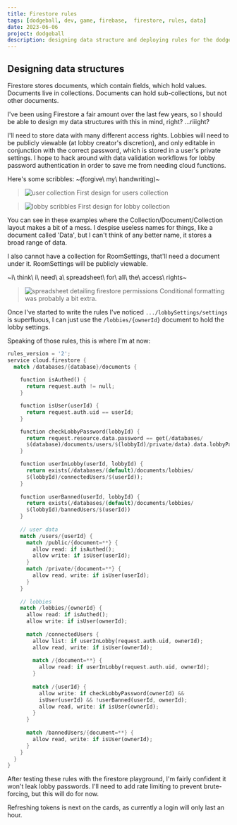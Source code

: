 ```yaml
---
title: Firestore rules
tags: [dodgeball, dev, game, firebase,  firestore, rules, data]
date: 2023-06-06
project: dodgeball
description: designing data structure and deploying rules for the dodgeball game's backend
---
```


## Designing data structures

Firestore stores documents, which contain fields, which hold values. Documents live in collections. Documents can hold sub-collections, but not other documents.

I've been using Firestore a fair amount over the last few years, so I should be able to design my data structures with this in mind, right? ...riiight?

I'll need to store data with many different access rights. Lobbies will need to be publicly viewable (at lobby creator's discretion), and only editable in conjunction with the correct password, which is stored in a user's private settings. I hope to hack around with data validation workflows for lobby password authentication in order to save me from needing cloud functions.


Here's some scribbles: ~(forgive\ my\ handwriting)~

> ![user collection](/blog/img/dodgeball/users_collection.png)
> First design for users collection

> ![lobby scribbles](/blog/img/dodgeball/lobby_scribbles.png)
> First design for lobby collection

You can see in these examples where the Collection/Document/Collection layout makes a bit of a mess. I despise useless names for things, like a document called 'Data', but I can't think of any better name, it stores a broad range of data.

I also cannot have a collection for RoomSettings, that'll need a document under it. RoomSettings will be publicly viewable.

~i\ think\ i\ need\ a\ spreadsheet\ for\ all\ the\ access\ rights~

>![spreadsheet detailing firestore permissions](/blog/img/dodgeball/firestore_permissions.png)
>Conditional formatting was probably a bit extra.

Once I've started to write the rules I've noticed `.../lobbySettings/settings` is superfluous, I can just use the `/lobbies/{ownerId}` document to hold the lobby settings.

Speaking of those rules, this is where I'm at now:

```rs
rules_version = '2';
service cloud.firestore {
  match /databases/{database}/documents {
  
    function isAuthed() {
      return request.auth != null;
    }

    function isUser(userId) {
      return request.auth.uid == userId;
    }

    function checkLobbyPassword(lobbyId) {
      return request.resource.data.password == get(/databases/
      $(database)/documents/users/$(lobbyId)/private/data).data.lobbyPassword;
    }

    function userInLobby(userId, lobbyId) {
      return exists(/databases/(default)/documents/lobbies/
      $(lobbyId)/connectedUsers/$(userId));
    }
    
    function userBanned(userId, lobbyId) {
      return exists(/databases/(default)/documents/lobbies/
      $(lobbyId)/bannedUsers/$(userId))
    }
    
    // user data
    match /users/{userId} {
      match /public/{document=**} {
      	allow read: if isAuthed();
        allow write: if isUser(userId);
      }
      match /private/{document=**} {
      	allow read, write: if isUser(userId);
      }
    }
    
    // lobbies
    match /lobbies/{ownerId} {
      allow read: if isAuthed();
      allow write: if isUser(ownerId);
      
      match /connectedUsers {
      	allow list: if userInLobby(request.auth.uid, ownerId);
        allow read, write: if isUser(ownerId);
        
        match /{document=**} {
          allow read: if userInLobby(request.auth.uid, ownerId);
        }
        
        match /{userId} {
          allow write: if checkLobbyPassword(ownerId) && 
          isUser(userId) && !userBanned(userId, ownerId);
          allow read, write: if isUser(ownerId);
        }
      }
      
      match /bannedUsers/{document=**} {
      	allow read, write: if isUser(ownerId);
      }
    }
  }
}
```

After testing these rules with the firestore playground, I'm fairly confident it won't leak lobby passwords. I'll need to add rate limiting to prevent brute-forcing, but this will do for now.

Refreshing tokens is next on the cards, as currently a login will only last an hour.